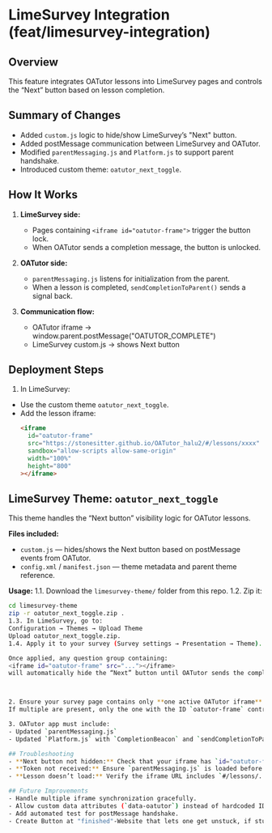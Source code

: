 # LimeSurvey Integration (feat/limesurvey-integration)

## Overview
This feature integrates OATutor lessons into LimeSurvey pages
and controls the “Next” button based on lesson completion.

## Summary of Changes
- Added `custom.js` logic to hide/show LimeSurvey’s "Next" button.
- Added postMessage communication between LimeSurvey and OATutor.
- Modified `parentMessaging.js` and `Platform.js` to support parent handshake.
- Introduced custom theme: `oatutor_next_toggle`.

## How It Works
1. **LimeSurvey side:**
   - Pages containing `<iframe id="oatutor-frame">` trigger the button lock.
   - When OATutor sends a completion message, the button is unlocked.

2. **OATutor side:**
   - `parentMessaging.js` listens for initialization from the parent.
   - When a lesson is completed, `sendCompletionToParent()` sends a signal back.

3. **Communication flow:**
   - OATutor iframe → window.parent.postMessage("OATUTOR_COMPLETE")
   - LimeSurvey custom.js → shows Next button


## Deployment Steps
1. In LimeSurvey:
- Use the custom theme `oatutor_next_toggle`.
- Add the lesson iframe:
  ```html
  <iframe
    id="oatutor-frame"
    src="https://stonesitter.github.io/OATutor_halu2/#/lessons/xxxx"
    sandbox="allow-scripts allow-same-origin"
    width="100%"
    height="800"
  ></iframe>
  ```

## LimeSurvey Theme: `oatutor_next_toggle`

This theme handles the “Next button” visibility logic for OATutor lessons.

**Files included:**  
- `custom.js` — hides/shows the Next button based on postMessage events from OATutor.  
- `config.xml` / `manifest.json` — theme metadata and parent theme reference.

**Usage:**
1.1. Download the `limesurvey-theme/` folder from this repo.
1.2. Zip it:
   ```bash
   cd limesurvey-theme
   zip -r oatutor_next_toggle.zip .
1.3. In LimeSurvey, go to:
   Configuration → Themes → Upload Theme
   Upload oatutor_next_toggle.zip.
1.4. Apply it to your survey (Survey settings → Presentation → Theme).

Once applied, any question group containing:
<iframe id="oatutor-frame" src="..."></iframe>
will automatically hide the “Next” button until OATutor sends the completion message.



2. Ensure your survey page contains only **one active OATutor iframe**.
If multiple are present, only the one with the ID `oatutor-frame` controls the button.

3. OATutor app must include:
- Updated `parentMessaging.js`
- Updated `Platform.js` with `CompletionBeacon` and `sendCompletionToParent` logic

## Troubleshooting
- **Next button not hidden:** Check that your iframe has `id="oatutor-frame"`.
- **Token not received:** Ensure `parentMessaging.js` is loaded before lesson components.
- **Lesson doesn’t load:** Verify the iframe URL includes `#/lessons/...`.

## Future Improvements
- Handle multiple iframe synchronization gracefully.
- Allow custom data attributes (`data-oatutor`) instead of hardcoded IDs.
- Add automated test for postMessage handshake.
- Create Button at "finished"-Website that lets one get unstuck, if stuck without Next Button